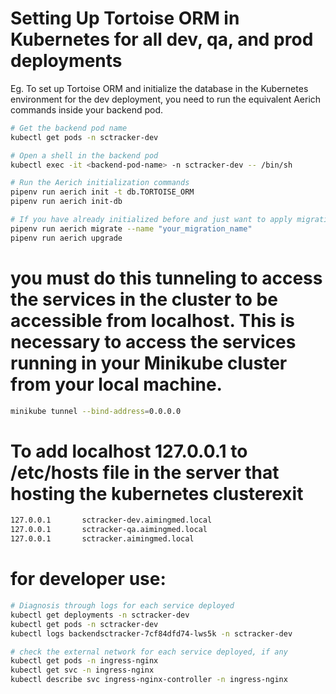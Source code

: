 # Setting Up Tortoise ORM in Kubernetes for all dev, qa, and prod deployments

Eg. To set up Tortoise ORM and initialize the database in the Kubernetes environment for the dev deployment, you need to run the equivalent Aerich commands inside your backend pod.

```bash
# Get the backend pod name
kubectl get pods -n sctracker-dev

# Open a shell in the backend pod
kubectl exec -it <backend-pod-name> -n sctracker-dev -- /bin/sh

# Run the Aerich initialization commands
pipenv run aerich init -t db.TORTOISE_ORM
pipenv run aerich init-db

# If you have already initialized before and just want to apply migrations
pipenv run aerich migrate --name "your_migration_name"
pipenv run aerich upgrade
```

# you must do this tunneling to access the services in the cluster to be accessible from localhost. This is necessary to access the services running in your Minikube cluster from your local machine.

```bash
minikube tunnel --bind-address=0.0.0.0
```

# To add localhost 127.0.0.1 to /etc/hosts file in the server that hosting the kubernetes clusterexit

```bash
127.0.0.1       sctracker-dev.aimingmed.local
127.0.0.1       sctracker-qa.aimingmed.local
127.0.0.1       sctracker.aimingmed.local
```

# for developer use:

```bash
# Diagnosis through logs for each service deployed
kubectl get deployments -n sctracker-dev
kubectl get pods -n sctracker-dev
kubectl logs backendsctracker-7cf84dfd74-lws5k -n sctracker-dev

# check the external network for each service deployed, if any
kubectl get pods -n ingress-nginx
kubectl get svc -n ingress-nginx
kubectl describe svc ingress-nginx-controller -n ingress-nginx
```
